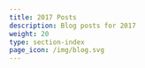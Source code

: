 ```yaml
---
title: 2017 Posts
description: Blog posts for 2017
weight: 20
type: section-index
page_icon: /img/blog.svg
---
```

